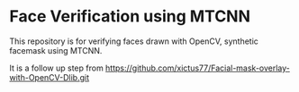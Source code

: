 # Face Verification using MTCNN

This repository is for verifying faces drawn with OpenCV, synthetic facemask using MTCNN.

It is a follow up step from https://github.com/xictus77/Facial-mask-overlay-with-OpenCV-Dlib.git